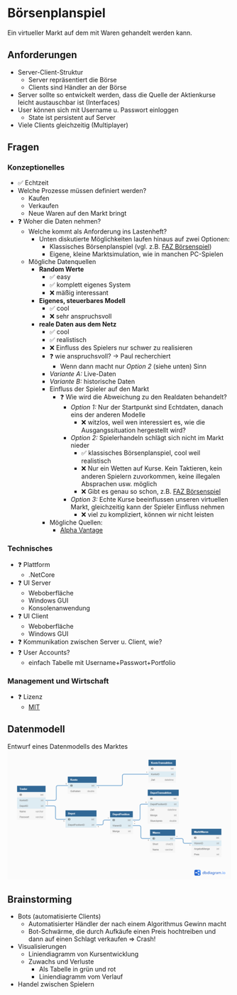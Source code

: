 # Börsenplanspiel
Ein virtueller Markt auf dem mit Waren gehandelt werden kann.

## Anforderungen
* Server-Client-Struktur
  * Server repräsentiert die Börse
  * Clients sind Händler an der Börse
* Server sollte so entwickelt werden, dass die Quelle der Aktienkurse leicht austauschbar ist (Interfaces)
* User können sich mit Username u. Passwort einloggen
  * State ist persistent auf Server
* Viele Clients gleichzeitig (Multiplayer)

## Fragen
### Konzeptionelles
* ✅ Echtzeit
* Welche Prozesse müssen definiert werden?
  * Kaufen
  * Verkaufen
  * Neue Waren auf den Markt bringt
* ❓ Woher die Daten nehmen?
  * Welche kommt als Anforderung ins Lastenheft?
    * Unten diskutierte Möglichkeiten laufen hinaus auf zwei Optionen:
        * Klassisches Börsenplanspiel (vgl. z.B. [FAZ Börsenspiel](https://boersenspiel.faz.net/boersenspiel/index.htn?gId=206))
        * Eigene, kleine Marktsimulation, wie in manchen PC-Spielen
  * Mögliche Datenquellen
    * __Random Werte__
      * ✅ easy
      * ✅ komplett eigenes System
      * ❌ mäßig interessant
    * __Eigenes, steuerbares Modell__
      * ✅ cool
      * ❌ sehr anspruchsvoll
    * __reale Daten aus dem Netz__
      * ✅ cool
      * ✅ realistisch
      * ❌ Einfluss des Spielers nur schwer zu realisieren
      * ❓ wie anspruchsvoll? -> Paul recherchiert
        * Wenn dann macht nur _Option 2_ (siehe unten) Sinn
      * _Variante A:_ Live-Daten
      * _Variante B:_ historische Daten
      * Einfluss der Spieler auf den Markt
        * ❓ Wie wird die Abweichung zu den Realdaten behandelt?
          * _Option 1:_ Nur der Startpunkt sind Echtdaten, danach eins der anderen Modelle
            * ❌ witzlos, weil wen interessiert es, wie die Ausgangssituation hergestellt wird?
          * _Option 2:_ Spielerhandeln schlägt sich nicht im Markt nieder
            * ✅ klassisches Börsenplanspiel, cool weil realistisch
            * ❌ Nur ein Wetten auf Kurse. Kein Taktieren, kein anderen Spielern zuvorkommen, keine illegalen Absprachen usw. möglich
            * ❌ Gibt es genau so schon, z.B. [FAZ Börsenspiel](https://boersenspiel.faz.net/boersenspiel/index.htn?gId=206)
          * _Option 3:_ Echte Kurse beeinflussen unseren virtuellen Markt, gleichzeitig kann der Spieler Einfluss nehmen
            * ❌ viel zu kompliziert, können wir nicht leisten
      * Mögliche Quellen:
        * [Alpha Vantage](https://www.alphavantage.co)
### Technisches
* ❓ Plattform
  * .NetCore
* ❓ UI Server
  * Weboberfläche
  * Windows GUI
  * Konsolenanwendung
* ❓ UI Client
  * Weboberfläche
  * Windows GUI
* ❓ Kommunikation zwischen Server u. Client, wie?
* ❓ User Accounts?
  * einfach Tabelle mit Username+Passwort+Portfolio
### Management und Wirtschaft 
* ❓ Lizenz
  * [MIT](https://de.wikipedia.org/wiki/MIT-Lizenz)


## Datenmodell
Entwurf eines Datenmodells des Marktes
![Datenmodell](Doku/Diagramme/Datenmodell.png)


## Brainstorming
* Bots (automatisierte Clients)
  * Automatisierter Händler der nach einem Algorithmus Gewinn macht
  * Bot-Schwärme, die durch Aufkäufe einen Preis hochtreiben und dann auf einen Schlagt verkaufen => Crash!
* Visualisierungen
  * Liniendiagramm von Kursentwicklung
  * Zuwachs und Verluste
    * Als Tabelle in grün und rot
    * Liniendiagramm vom Verlauf
* Handel zwischen Spielern